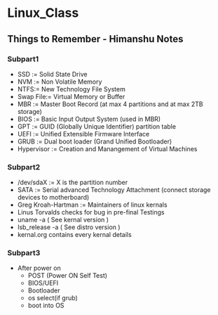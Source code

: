 # Linux_Class
## Things to Remember - Himanshu Notes
### Subpart1

- SSD := Solid State Drive
- NVM := Non Volatile Memory
- NTFS:= New Technology File System
- Swap File:= Virtual Memory or Buffer
- MBR := Master Boot Record (at max 4 partitions and at max 2TB storage)
- BIOS := Basic Input Output System (used in MBR)
- GPT := GUID (Globally Unique Identifier) partition table
- UEFI := Unified Extensible Firmware Interface
- GRUB := Dual boot loader (Grand Unified Bootloader)
- Hypervisor := Creation and Manangement of Virtual Machines

### Subpart2
- /dev/sdaX := X is the partition number
- SATA := Serial advanced Technology Attachment (connect storage devices to motherboard)
- Greg Kroah-Hartman := Maintainers of linux kernals
- Linus Torvalds checks for bug in pre-final Testings
- uname -a ( See kernal version )
- lsb_release -a ( See distro version )
- kernal.org contains every kernal details


### Subpart3
- After power on
    - POST (Power ON Self Test)
    - BIOS/UEFI
    - Bootloader
    - os select(if grub)
    - boot into OS




